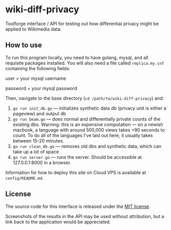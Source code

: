# wiki-diff-privacy
Toolforge interface / API for testing out how differential privacy might be applied to Wikimedia data. 

## How to use
To run this program locally, you need to have golang, mysql, and all requisite packages installed. You will also need a file called `replica.my.cnf` containing the following fields:

user = your mysql username

password = your mysql password

Then, navigate to the base directory (`cd /path/to/wiki-diff-privacy`) and:
1) `go run init_db.go` — initializes synthetic data db (privacy unit is either a pageview) and output db
2) `go run beam.go` — does normal and differentially private counts of the existing dbs. Warning: this is an expensive computation — on a newish macbook, a language with around 500,000 views takes >90 seconds to count. To do all of the languages I've laid out here, it usually takes between 15-20 minutes.
3) `go run clean_db.go` — removes old dbs and synthetic data, which can take up a lot of space
4) `go run server.go` — runs the server. Should be accessible at 127.0.0.1:8000 in a browser.

Information for how to deploy this site on Cloud VPS is available at `config/README.md`.

## License
The source code for this interface is released under the [MIT license](https://github.com/geohci/wiki-diff-privacy/blob/main/LICENSE).

Screenshots of the results in the API may be used without attribution, but a link back to the application would be appreciated.